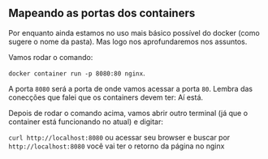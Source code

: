 ## Mapeando as portas dos containers 

Por enquanto ainda estamos no uso mais básico possível do docker (como sugere o nome da pasta). 
Mas logo nos aprofundaremos nos assuntos. 

Vamos rodar o comando: 

```docker container run -p 8080:80 nginx```. 

A porta `8080` será a porta de onde vamos acessar a porta `80`. Lembra das conecções que falei que os containers devem ter: Aí está. 

Depois de rodar o comando acima, vamos abrir outro terminal (já que o container está funcionando no atual) e digitar: 

`curl http://localhost:8080` ou acessar seu browser e buscar por `http://localhost:8080` você vai ter o retorno da página no nginx



